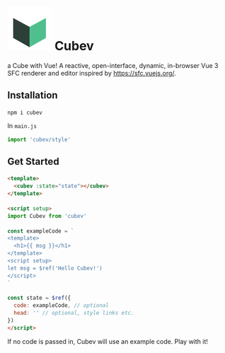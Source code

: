 # ![](https://raw.githubusercontent.com/yzITI/cubev/main/src/assets/logo.svg) Cubev

a Cube with Vue! A reactive, open-interface, dynamic, in-browser Vue 3 SFC renderer and editor inspired by <https://sfc.vuejs.org/>.

## Installation

```
npm i cubev
```

In `main.js`
```js
import 'cubev/style'
```

## Get Started

```html
<template>
  <cubev :state="state"></cubev>
</template>

<script setup>
import Cubev from 'cubev'

const exampleCode = `
<template>
  <h1>{{ msg }}</h1>
</template>
<script setup>
let msg = $ref('Hello Cubev!')
</script>
`

const state = $ref({
  code: exampleCode, // optional
  head: '' // optional, style links etc.
})
</script>
```

If no code is passed in, Cubev will use an example code. Play with it!
